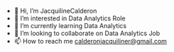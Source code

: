 - 👋 Hi, I’m JacquilineCalderon
- 👀 I’m interested in Data Analytics Role
- 🌱 I’m currently learning Data Analytics
- 💞️ I’m looking to collaborate on Data Analytics Job
- 📫 How to reach me calderonjacquiliner@gmail.com

<!---
JacquilineCalderon/JacquilineCalderon is a ✨ special ✨ repository because its `README.md` (this file) appears on your GitHub profile.
You can click the Preview link to take a look at your changes.
--->
